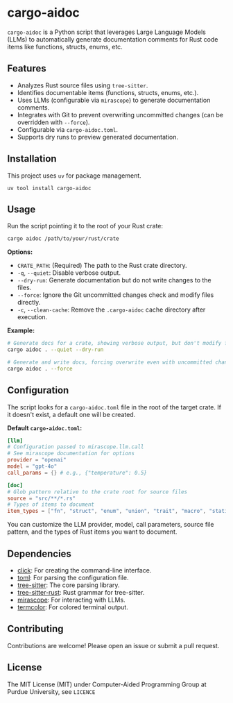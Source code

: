 # cargo-aidoc

`cargo-aidoc` is a Python script that leverages Large Language Models (LLMs) to automatically generate documentation comments for Rust code items like functions, structs, enums, etc.

## Features

*   Analyzes Rust source files using `tree-sitter`.
*   Identifies documentable items (functions, structs, enums, etc.).
*   Uses LLMs (configurable via `mirascope`) to generate documentation comments.
*   Integrates with Git to prevent overwriting uncommitted changes (can be overridden with `--force`).
*   Configurable via `cargo-aidoc.toml`.
*   Supports dry runs to preview generated documentation.

## Installation

This project uses `uv` for package management.

```
uv tool install cargo-aidoc
```

## Usage

Run the script pointing it to the root of your Rust crate:

```bash
cargo aidoc /path/to/your/rust/crate
```

**Options:**

*   `CRATE_PATH`: (Required) The path to the Rust crate directory.
*   `-q`, `--quiet`: Disable verbose output.
*   `--dry-run`: Generate documentation but do not write changes to the files.
*   `--force`: Ignore the Git uncommitted changes check and modify files directly.
*   `-c`, `--clean-cache`: Remove the `.cargo-aidoc` cache directory after execution.

**Example:**

```bash
# Generate docs for a crate, showing verbose output, but don't modify files
cargo aidoc . --quiet --dry-run

# Generate and write docs, forcing overwrite even with uncommitted changes
cargo aidoc . --force
```

## Configuration

The script looks for a `cargo-aidoc.toml` file in the root of the target crate. If it doesn't exist, a default one will be created.

**Default `cargo-aidoc.toml`:**

```toml
[llm]
# Configuration passed to mirascope.llm.call
# See mirascope documentation for options
provider = "openai"
model = "gpt-4o"
call_params = {} # e.g., {"temperature": 0.5}

[doc]
# Glob pattern relative to the crate root for source files
source = "src/**/*.rs"
# Types of items to document
item_types = ["fn", "struct", "enum", "union", "trait", "macro", "static"]
```

You can customize the LLM provider, model, call parameters, source file pattern, and the types of Rust items you want to document.

## Dependencies

*   [click](https://pypi.org/project/click/): For creating the command-line interface.
*   [toml](https://pypi.org/project/toml/): For parsing the configuration file.
*   [tree-sitter](https://pypi.org/project/tree-sitter/): The core parsing library.
*   [tree-sitter-rust](https://pypi.org/project/tree-sitter-rust/): Rust grammar for tree-sitter.
*   [mirascope](https://github.com/Mirascope/mirascope): For interacting with LLMs.
*   [termcolor](https://pypi.org/project/termcolor/): For colored terminal output.

## Contributing

Contributions are welcome! Please open an issue or submit a pull request.

## License

The MIT License (MIT) under Computer-Aided Programming Group at Purdue University, see `LICENCE`

